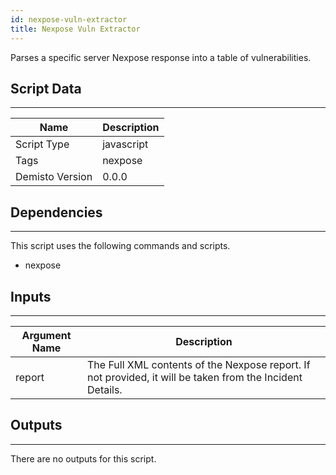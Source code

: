 ```yaml
---
id: nexpose-vuln-extractor
title: Nexpose Vuln Extractor
---
```


Parses a specific server Nexpose response into a table of vulnerabilities.

## Script Data
---

| **Name** | **Description** |
| --- | --- |
| Script Type | javascript |
| Tags | nexpose |
| Demisto Version | 0.0.0 |

## Dependencies
---
This script uses the following commands and scripts.
* nexpose

## Inputs
---

| **Argument Name** | **Description** |
| --- | --- |
| report | The Full XML contents of the Nexpose report. If not provided, it will be taken from the Incident Details. |

## Outputs
---
There are no outputs for this script.
